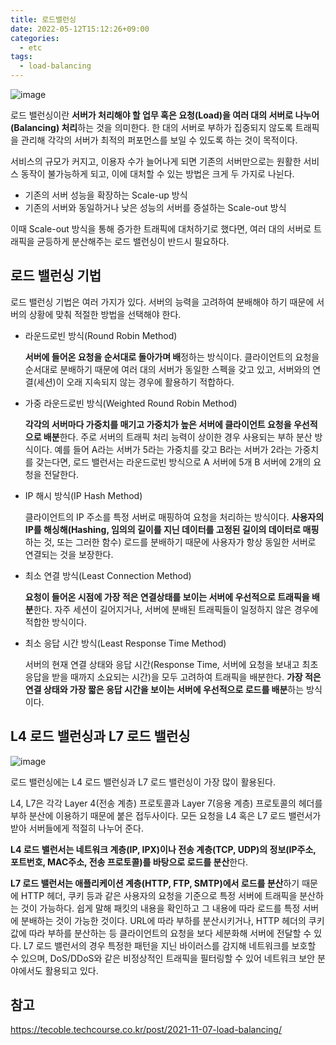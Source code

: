 ```yaml
---
title: 로드밸런싱
date: 2022-05-12T15:12:26+09:00
categories:
  - etc
tags: 
  - load-balancing
---
```


![image](https://user-images.githubusercontent.com/50273712/140634974-ff0038af-e9b6-48ef-a565-1d454f32377c.png)

로드 밸런싱이란 **서버가 처리해야 할 업무 혹은 요청(Load)을 여러 대의 서버로 나누어(Balancing) 처리**하는 것을 의미한다. 한 대의 서버로 부하가 집중되지 않도록 트래픽을 관리해 각각의 서버가 최적의 퍼포먼스를 보일 수 있도록 하는 것이 목적이다.

서비스의 규모가 커지고, 이용자 수가 늘어나게 되면 기존의 서버만으로는 원활한 서비스 동작이 불가능하게 되고, 이에 대처할 수 있는 방법은 크게 두 가지로 나뉜다.

- 기존의 서버 성능을 확장하는 Scale-up 방식
- 기존의 서버와 동일하거나 낮은 성능의 서버를 증설하는 Scale-out 방식

이때 Scale-out 방식을 통해 증가한 트래픽에 대처하기로 했다면, 여러 대의 서버로 트래픽을 균등하게 분산해주는 로드 밸런싱이 반드시 필요하다.

## 로드 밸런싱 기법

로드 밸런싱 기법은 여러 가지가 있다. 서버의 능력을 고려하여 분배해야 하기 때문에 서버의 상황에 맞춰 적절한 방법을 선택해야 한다.

- 라운드로빈 방식(Round Robin Method)

  **서버에 들어온 요청을 순서대로 돌아가며 배**정하는 방식이다. 클라이언트의 요청을 순서대로 분배하기 때문에 여러 대의 서버가 동일한 스펙을 갖고 있고, 서버와의 연결(세션)이 오래 지속되지 않는 경우에 활용하기 적합하다.


- 가중 라운드로빈 방식(Weighted Round Robin Method)

  **각각의 서버마다 가중치를 매기고 가중치가 높은 서버에 클라이언트 요청을 우선적으로 배분**한다. 주로 서버의 트래픽 처리 능력이 상이한 경우 사용되는 부하 분산 방식이다. 예를 들어 A라는 서버가 5라는 가중치를 갖고 B라는 서버가 2라는 가중치를 갖는다면, 로드 밸런서는 라운드로빈 방식으로 A 서버에 5개 B 서버에 2개의 요청을 전달한다.

  
- IP 해시 방식(IP Hash Method)

  클라이언트의 IP 주소를 특정 서버로 매핑하여 요청을 처리하는 방식이다. **사용자의 IP를 해싱해(Hashing, 임의의 길이를 지닌 데이터를 고정된 길이의 데이터로 매핑**하는 것, 또는 그러한 함수) 로드를 분배하기 때문에 사용자가 항상 동일한 서버로 연결되는 것을 보장한다.


- 최소 연결 방식(Least Connection Method)

  **요청이 들어온 시점에 가장 적은 연결상태를 보이는 서버에 우선적으로 트래픽을 배분**한다. 자주 세션이 길어지거나, 서버에 분배된 트래픽들이 일정하지 않은 경우에 적합한 방식이다.


- 최소 응답 시간 방식(Least Response Time Method)

  서버의 현재 연결 상태와 응답 시간(Response Time, 서버에 요청을 보내고 최초 응답을 받을 때까지 소요되는 시간)을 모두 고려하여 트래픽을 배분한다. **가장 적은 연결 상태와 가장 짧은 응답 시간을 보이는 서버에 우선적으로 로드를 배분**하는 방식이다.

## L4 로드 밸런싱과 L7 로드 밸런싱 

![image](https://user-images.githubusercontent.com/50273712/140638451-9d2b490d-d62e-4033-a122-808c6b05e9b2.png)

로드 밸런싱에는 L4 로드 밸런싱과 L7 로드 밸런싱이 가장 많이 활용된다. 

L4, L7은 각각 Layer 4(전송 계층) 프로토콜과 Layer 7(응용 계층) 프로토콜의 헤더를 부하 분산에 이용하기 때문에 붙은 접두사이다. 모든 요청을 L4 혹은 L7 로드 밸런서가 받아 서버들에게 적절히 나누어 준다.

**L4 로드 밸런서는 네트워크 계층(IP, IPX)이나 전송 계층(TCP, UDP)의 정보(IP주소, 포트번호, MAC주소, 전송 프로토콜)를 바탕으로 로드를 분산**한다. 

**L7 로드 밸런서는 애플리케이션 계층(HTTP, FTP, SMTP)에서 로드를 분산**하기 때문에 HTTP 헤더, 쿠키 등과 같은 사용자의 요청을 기준으로 특정 서버에 트래픽을 분산하는 것이 가능하다. 쉽게 말해 패킷의 내용을 확인하고 그 내용에 따라 로드를 특정 서버에 분배하는 것이 가능한 것이다. URL에 따라 부하를 분산시키거나, HTTP 헤더의 쿠키 값에 따라 부하를 분산하는 등 클라이언트의 요청을 보다 세분화해 서버에 전달할 수 있다. 
L7 로드 밸런서의 경우 특정한 패턴을 지닌 바이러스를 감지해 네트워크를 보호할 수 있으며, DoS/DDoS와 같은 비정상적인 트래픽을 필터링할 수 있어 네트워크 보안 분야에서도 활용되고 있다.

## 참고
https://tecoble.techcourse.co.kr/post/2021-11-07-load-balancing/
